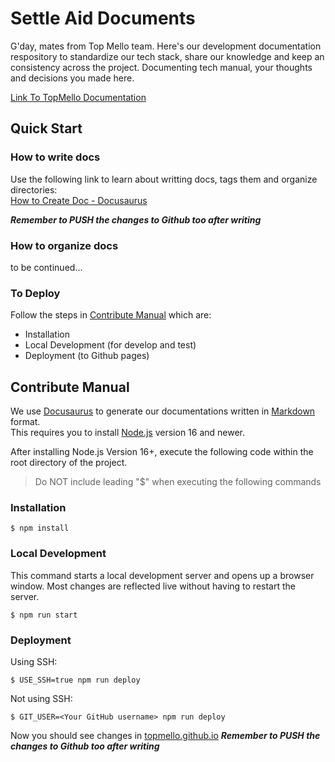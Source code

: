# Settle Aid Documents

G'day, mates from Top Mello team. Here's our development documentation respository to standardize our tech stack, share our knowledge and keep an consistency across the project. Documenting tech manual, your thoughts and decisions you made here.  
  
[Link To TopMello Documentation](https://topmello.github.io/)
## Quick Start
### How to write docs
Use the following link to learn about writting docs, tags them and organize directories:   
[How to Create Doc - Docusaurus](https://docusaurus.io/docs/create-doc)  
  
***Remember to PUSH the changes to Github too after writing***

### How to organize docs
to be continued...

### To Deploy
Follow the steps in [Contribute Manual](#contribute-manual) which are:
* Installation
* Local Development (for develop and test)
* Deployment (to Github pages)

## <a name="contribute-manual"></a>Contribute Manual
We use [Docusaurus](https://docusaurus.io) to generate our documentations written in [Markdown](https://www.markdownguide.org/basic-syntax/) format.  
This requires you to install [Node.js](https://nodejs.org/en) version 16 and newer.  
  
After installing Node.js Version 16+, execute the following code within the root directory of the project.  
> Do NOT include leading "$" when executing the following commands
### Installation

```
$ npm install
```

### Local Development
This command starts a local development server and opens up a browser window. Most changes are reflected live without having to restart the server.

```
$ npm run start
```

### Deployment

Using SSH:

```
$ USE_SSH=true npm run deploy
```

Not using SSH:

```
$ GIT_USER=<Your GitHub username> npm run deploy
```
Now you should see changes in [topmello.github.io](https://topmello.github.io/)
***Remember to PUSH the changes to Github too after writing***